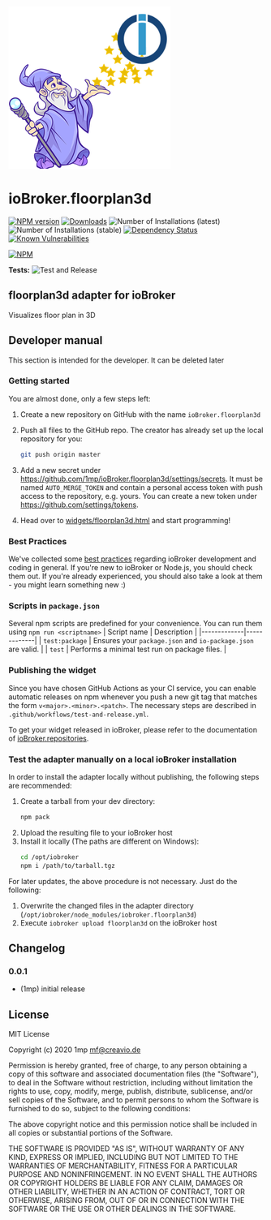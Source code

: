 ![Logo](admin/floorplan3d.png)
# ioBroker.floorplan3d

[![NPM version](http://img.shields.io/npm/v/iobroker.floorplan3d.svg)](https://www.npmjs.com/package/iobroker.floorplan3d)
[![Downloads](https://img.shields.io/npm/dm/iobroker.floorplan3d.svg)](https://www.npmjs.com/package/iobroker.floorplan3d)
![Number of Installations (latest)](http://iobroker.live/badges/floorplan3d-installed.svg)
![Number of Installations (stable)](http://iobroker.live/badges/floorplan3d-stable.svg)
[![Dependency Status](https://img.shields.io/david/1mp/iobroker.floorplan3d.svg)](https://david-dm.org/1mp/iobroker.floorplan3d)
[![Known Vulnerabilities](https://snyk.io/test/github/1mp/ioBroker.floorplan3d/badge.svg)](https://snyk.io/test/github/1mp/ioBroker.floorplan3d)

[![NPM](https://nodei.co/npm/iobroker.floorplan3d.png?downloads=true)](https://nodei.co/npm/iobroker.floorplan3d/)

**Tests:** ![Test and Release](https://github.com/1mp/ioBroker.floorplan3d/workflows/Test%20and%20Release/badge.svg)

## floorplan3d adapter for ioBroker

Visualizes floor plan in 3D

## Developer manual
This section is intended for the developer. It can be deleted later

### Getting started

You are almost done, only a few steps left:
1. Create a new repository on GitHub with the name `ioBroker.floorplan3d`

1. Push all files to the GitHub repo. The creator has already set up the local repository for you:  
    ```bash
    git push origin master
    ```
1. Add a new secret under https://github.com/1mp/ioBroker.floorplan3d/settings/secrets. It must be named `AUTO_MERGE_TOKEN` and contain a personal access token with push access to the repository, e.g. yours. You can create a new token under https://github.com/settings/tokens.

1. Head over to [widgets/floorplan3d.html](widgets/floorplan3d.html) and start programming!

### Best Practices
We've collected some [best practices](https://github.com/ioBroker/ioBroker.repositories#development-and-coding-best-practices) regarding ioBroker development and coding in general. If you're new to ioBroker or Node.js, you should
check them out. If you're already experienced, you should also take a look at them - you might learn something new :)

### Scripts in `package.json`
Several npm scripts are predefined for your convenience. You can run them using `npm run <scriptname>`
| Script name | Description |
|-------------|-------------|
| `test:package` | Ensures your `package.json` and `io-package.json` are valid. |
| `test` | Performs a minimal test run on package files. |

### Publishing the widget
Since you have chosen GitHub Actions as your CI service, you can 
enable automatic releases on npm whenever you push a new git tag that matches the form 
`v<major>.<minor>.<patch>`. The necessary steps are described in `.github/workflows/test-and-release.yml`.

To get your widget released in ioBroker, please refer to the documentation 
of [ioBroker.repositories](https://github.com/ioBroker/ioBroker.repositories#requirements-for-adapter-to-get-added-to-the-latest-repository).

### Test the adapter manually on a local ioBroker installation
In order to install the adapter locally without publishing, the following steps are recommended:
1. Create a tarball from your dev directory:  
    ```bash
    npm pack
    ```
1. Upload the resulting file to your ioBroker host
1. Install it locally (The paths are different on Windows):
    ```bash
    cd /opt/iobroker
    npm i /path/to/tarball.tgz
    ```

For later updates, the above procedure is not necessary. Just do the following:
1. Overwrite the changed files in the adapter directory (`/opt/iobroker/node_modules/iobroker.floorplan3d`)
1. Execute `iobroker upload floorplan3d` on the ioBroker host

## Changelog

### 0.0.1
* (1mp) initial release

## License
MIT License

Copyright (c) 2020 1mp <mf@creavio.de>

Permission is hereby granted, free of charge, to any person obtaining a copy
of this software and associated documentation files (the "Software"), to deal
in the Software without restriction, including without limitation the rights
to use, copy, modify, merge, publish, distribute, sublicense, and/or sell
copies of the Software, and to permit persons to whom the Software is
furnished to do so, subject to the following conditions:

The above copyright notice and this permission notice shall be included in all
copies or substantial portions of the Software.

THE SOFTWARE IS PROVIDED "AS IS", WITHOUT WARRANTY OF ANY KIND, EXPRESS OR
IMPLIED, INCLUDING BUT NOT LIMITED TO THE WARRANTIES OF MERCHANTABILITY,
FITNESS FOR A PARTICULAR PURPOSE AND NONINFRINGEMENT. IN NO EVENT SHALL THE
AUTHORS OR COPYRIGHT HOLDERS BE LIABLE FOR ANY CLAIM, DAMAGES OR OTHER
LIABILITY, WHETHER IN AN ACTION OF CONTRACT, TORT OR OTHERWISE, ARISING FROM,
OUT OF OR IN CONNECTION WITH THE SOFTWARE OR THE USE OR OTHER DEALINGS IN THE
SOFTWARE.